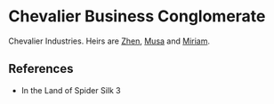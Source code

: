 # Chevalier Business Conglomerate
Chevalier Industries.
Heirs are [Zhen](wiki/Person/Zhen.md), [Musa](wiki/Person/Musa.md) and [Miriam](wiki/Person/Miriam.md).

## References
- In the Land of Spider Silk 3
